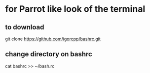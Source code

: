 # for Parrot like look of the terminal

## to download
git clone https://github.com/igorcpp/bashrc.git

## change directory on bashrc
cat bashrc >> ~/bash.rc


